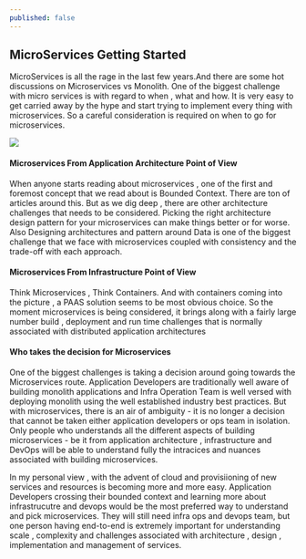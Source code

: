 ```yaml
---
published: false
---
```

## MicroServices Getting Started

MicroServices is all the rage in the last few years.And there are some hot discussions on Microservices vs Monolith. One of the biggest challenge with micro services is with regard to when , what and how. It is very easy to get carried away by the hype and start trying to implement every thing with microservices. So a careful consideration is required on when to go for microservices.

![]({{site.baseurl}}/https://miro.medium.com/max/1400/1*1hBwhZ--xEVY35z5owT1Qw.jpeg)

#### Microservices From Application Architecture Point of View

When anyone starts reading about microservices , one of the first and foremost concept that we read about is Bounded Context. There are ton of articles around this. But as we dig deep , there are other architecture challenges that needs to be considered. Picking the right architecture design pattern for your microservices can make things better or for worse. Also Designing architectures and pattern around Data is one of the biggest challenge that we face with microservices coupled with consistency and the trade-off with each approach.  

#### Microservices From Infrastructure Point of View

Think Microservices , Think Containers. And with containers coming into the picture , a PAAS solution seems to be most obvious choice. So the moment microservices is being considered, it brings along with a fairly large number build , deployment and run time challenges that is normally associated with distributed application architectures 

#### Who takes the decision for Microservices 

One of the biggest challenges is  taking a decision around going towards the Microservices route. Application Developers are traditionally well aware of building monolith applications and Infra Operation Team is well versed with deploying monolith using the well established industry best practices. But with microservices, there is an air of ambiguity - it is no longer a decision that cannot be taken either application developers or ops team in isolation. Only people who understands all the different aspects of building microservices - be it from application architecture , infrastructure and DevOps will be able to understand fully the intracices and nuances associated with building microservices.

In my personal view , with the advent of cloud and provisiioning of new services and resources is becoming more and more easy. Application Developers crossing their bounded context and learning more about infrastrucutre and devops would be the most preferred way to understand and pick microservices. They will still need infra ops and devops team, but one person having end-to-end is extremely important for understanding scale , complexity and challenges associated with architecture , design , implementation and management of services. 




